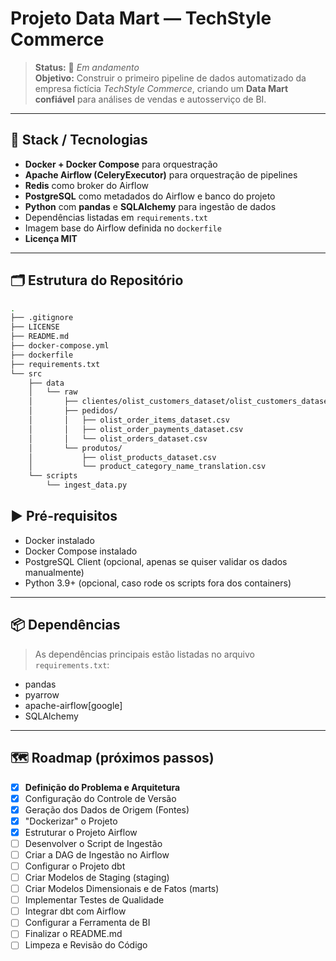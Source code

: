 # Projeto Data Mart — TechStyle Commerce
> **Status:** 🚧 *Em andamento*  
> **Objetivo:** Construir o primeiro pipeline de dados automatizado da empresa fictícia *TechStyle Commerce*, criando um **Data Mart confiável** para análises de vendas e autosserviço de BI.

---

## 🧰 Stack / Tecnologias
- **Docker + Docker Compose** para orquestração  
- **Apache Airflow (CeleryExecutor)** para orquestração de pipelines  
- **Redis** como broker do Airflow  
- **PostgreSQL** como metadados do Airflow e banco do projeto  
- **Python** com **pandas** e **SQLAlchemy** para ingestão de dados  
- Dependências listadas em `requirements.txt`  
- Imagem base do Airflow definida no `dockerfile`  
- **Licença MIT**  

---

## 🗂️ Estrutura do Repositório
```bash
.
├── .gitignore
├── LICENSE
├── README.md
├── docker-compose.yml
├── dockerfile
├── requirements.txt
└── src
    ├── data
    │   └── raw
    │       ├── clientes/olist_customers_dataset/olist_customers_dataset.csv
    │       ├── pedidos/
    │       │   ├── olist_order_items_dataset.csv
    │       │   ├── olist_order_payments_dataset.csv
    │       │   └── olist_orders_dataset.csv
    │       └── produtos/
    │           ├── olist_products_dataset.csv
    │           └── product_category_name_translation.csv
    └── scripts
        └── ingest_data.py

```

## ▶️ Pré-requisitos
- Docker instalado  
- Docker Compose instalado  
- PostgreSQL Client (opcional, apenas se quiser validar os dados manualmente)  
- Python 3.9+ (opcional, caso rode os scripts fora dos containers)  

---

## 📦 Dependências
> As dependências principais estão listadas no arquivo `requirements.txt`:

- pandas  
- pyarrow  
- apache-airflow[google]  
- SQLAlchemy  

---

## 🗺️ Roadmap (próximos passos)
- [x] **Definição do Problema e Arquitetura**
- [x] Configuração do Controle de Versão
- [x] Geração dos Dados de Origem (Fontes)
- [x] "Dockerizar" o Projeto
- [x] Estruturar o Projeto Airflow
- [ ] Desenvolver o Script de Ingestão
- [ ] Criar a DAG de Ingestão no Airflow 
- [ ] Configurar o Projeto dbt  
- [ ] Criar Modelos de Staging (staging) 
- [ ] Criar Modelos Dimensionais e de Fatos (marts)  
- [ ] Implementar Testes de Qualidade  
- [ ] Integrar dbt com Airflow 
- [ ] Configurar a Ferramenta de BI
- [ ] Finalizar o README.md
- [ ] Limpeza e Revisão do Código
